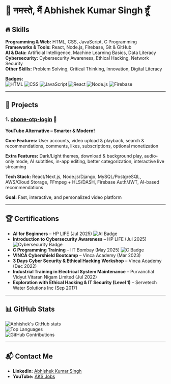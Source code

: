 # 👋 नमस्ते, मैं Abhishek Kumar Singh हूँ

## 🔥 Skills
**Programming & Web:** HTML, CSS, JavaScript, C Programming  
**Frameworks & Tools:** React, Node.js, Firebase, Git & GitHub  
**AI & Data:** Artificial Intelligence, Machine Learning Basics, Data Literacy  
**Cybersecurity:** Cybersecurity Awareness, Ethical Hacking, Network Security  
**Other Skills:** Problem Solving, Critical Thinking, Innovation, Digital Literacy  

**Badges:**  
![HTML](https://img.shields.io/badge/HTML5-E34F26?style=flat&logo=html5&logoColor=white) 
![CSS](https://img.shields.io/badge/CSS3-1572B6?style=flat&logo=css3&logoColor=white) 
![JavaScript](https://img.shields.io/badge/JavaScript-F7DF1E?style=flat&logo=javascript&logoColor=black) 
![React](https://img.shields.io/badge/React-61DAFB?style=flat&logo=react&logoColor=black) 
![Node.js](https://img.shields.io/badge/Node.js-339933?style=flat&logo=node.js&logoColor=white) 
![Firebase](https://img.shields.io/badge/Firebase-FFCA28?style=flat&logo=firebase&logoColor=black)  

---

## 📂 Projects
### 1. [phone-otp-login](https://github.com/ABHI02702/phone-otp-login) 🚀
**YouTube Alternative – Smarter & Modern!**  

**Core Features:** User accounts, video upload & playback, search & recommendations, comments, likes, subscriptions, optional monetization  

**Extra Features:** Dark/Light themes, download & background play, audio-only mode, AI subtitles, in-app editing, better categorization, interactive live streaming  

**Tech Stack:** React/Next.js, Node.js/Django, MySQL/PostgreSQL, AWS/Cloud Storage, FFmpeg + HLS/DASH, Firebase Auth/JWT, AI-based recommendations  

**Goal:** Fast, interactive, and personalized video platform  

---

## 🏆 Certifications
- **AI for Beginners** – HP LIFE (Jul 2025) ![AI Badge](https://img.shields.io/badge/AI-Basics-blue)  
- **Introduction to Cybersecurity Awareness** – HP LIFE (Jul 2025) ![Cybersecurity Badge](https://img.shields.io/badge/Cybersecurity-Intermediate-green)  
- **C Programming Training** – IIT Bombay (May 2025) ![C Badge](https://img.shields.io/badge/C%20Programming-82.5%25-brightgreen)  
- **VINCA Cybershield Bootcamp** – Vinca Academy (Mar 2023)  
- **3 Days Cyber Security & Ethical Hacking Workshop** – Vinca Academy (Dec 2022)  
- **Industrial Training in Electrical System Maintenance** – Purvanchal Vidyut Vitaran Nigam Limited (Jul 2022)  
- **Exploration with Ethical Hacking & IT Security (Level 1)** – Servetech Water Solutions Inc (Sep 2017)  

---

## 📊 GitHub Stats
![Abhishek's GitHub stats](https://github-readme-stats.vercel.app/api?username=ABHI02702&show_icons=true&theme=radical)  
![Top Languages](https://github-readme-stats.vercel.app/api/top-langs/?username=ABHI02702&layout=compact&theme=radical)  
![GitHub Contributions](https://github-readme-activity-graph.vercel.app/graph?username=ABHI02702&theme=react-dark&hide_border=true)  

---

## 📬 Contact Me
- **LinkedIn:** [Abhishek Kumar Singh](https://www.linkedin.com/in/er-abhishek-kumar-singh-7124a8200/)  
- **YouTube:** [AKS Jobs](https://www.youtube.com/@aksjobs027)

